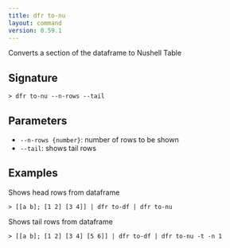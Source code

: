 ```yaml
---
title: dfr to-nu
layout: command
version: 0.59.1
---
```


Converts a section of the dataframe to Nushell Table

## Signature

```> dfr to-nu --n-rows --tail```

## Parameters

 -  `--n-rows {number}`: number of rows to be shown
 -  `--tail`: shows tail rows

## Examples

Shows head rows from dataframe
```shell
> [[a b]; [1 2] [3 4]] | dfr to-df | dfr to-nu
```

Shows tail rows from dataframe
```shell
> [[a b]; [1 2] [3 4] [5 6]] | dfr to-df | dfr to-nu -t -n 1
```
